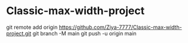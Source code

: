 # Classic-max-width-project
git remote add origin https://github.com/Ziya-7777/Classic-max-width-project.git
git branch -M main
git push -u origin main
